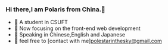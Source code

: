 ### Hi there,I am Polaris from China.👋

* 🏫 A student in CSUFT
* 🎯 Now focusing on the front-end web development
* 👄 Speaking in Chinese,English and Japanese
* 🤝 feel free to [contact with me]<polestarinthesky@gmail.com>

<!--
**PoleStarInTheSky/PoleStarInTheSky** is a ✨ _special_ ✨ repository because its `README.md` (this file) appears on your GitHub profile.

Here are some ideas to get you started:

- 🔭 I’m currently working on ...
- 🌱 I’m currently learning ...
- 👯 I’m looking to collaborate on ...
- 🤔 I’m looking for help with ...
- 💬 Ask me about ...
- 📫 How to reach me: ...
- 😄 Pronouns: ...
- ⚡ Fun fact: ...
-->
